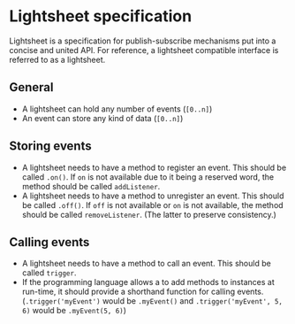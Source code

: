 Lightsheet specification
========================

Lightsheet is a specification for publish-subscribe mechanisms put into a concise and united API. For reference, a lightsheet compatible interface is referred to as a lightsheet.

General
-------
* A lightsheet can hold any number of events (`[0..n]`)
* An event can store any kind of data (`[0..n]`)

Storing events
--------------
* A lightsheet needs to have a method to register an event. This should be called `.on()`. If `on` is not available due to it being a reserved word, the method should be called `addListener`.
* A lightsheet needs to have a method to unregister an event. This should be called `.off()`. If `off` is not available or `on` is not available, the method should be called `removeListener`. (The latter to preserve consistency.)


Calling events
--------------
* A lightsheet needs to have a method to call an event. This should be called `trigger`.
* If the programming language allows a to add methods to instances at run-time, it should provide a shorthand function for calling events. (`.trigger('myEvent')` would be `.myEvent()` and `.trigger('myEvent', 5, 6)` would be `.myEvent(5, 6)`)

